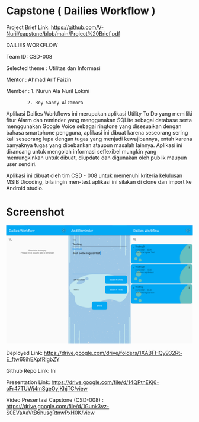 # Capstone ( Dailies Workflow )

Project Brief Link:
https://github.com/V-Nuril/capstone/blob/main/Project%20Brief.pdf

DAILIES WORKFLOW

Team ID: CSD-008

Selected theme	: Utilitas dan Informasi

Mentor		: Ahmad Arif Faizin

Member 		: 1. Nurun Ala Nuril Lokmi

            2. Rey Sandy Alzamora


Aplikasi Dailies Workflows ini merupakan aplikasi Utility To Do yang memiliki fitur Alarm dan reminder yang menggunakan SQLite sebagai database serta menggunakan Google Voice sebagai ringtone yang disesuaikan dengan bahasa smartphone pengguna, aplikasi ini dibuat karena seseorang sering kali seseorang lupa dengan tugas yang menjadi kewajibannya, entah karena banyaknya tugas yang dibebankan ataupun masalah lainnya. Aplikasi ini dirancang untuk mengolah informasi seflexibel mungkin yang memungkinkan untuk dibuat, diupdate dan digunakan oleh publik maupun user sendiri.

Aplikasi ini dibuat oleh tim CSD - 008 untuk memenuhi kriteria kelulusan MSIB Dicoding, bila ingin men-test aplikasi ini silakan di clone dan import ke Android studio.

# Screenshot
![alt text](https://github.com/V-Nuril/capstone/blob/main/Screenshot/Demo.png)

Deployed Link: https://drive.google.com/drive/folders/1XABFHQy932Rt-E_ftw69ihEXpfRlgbZY

Github Repo Link: Ini


Presentation Link: https://drive.google.com/file/d/14QPtnEKj6-oFr47TUWj4mSgeOyjKhjTC/view


Video Presentasi Capstone (CSD-008) : https://drive.google.com/file/d/1Gunk3vz-S0EVaAaVtB6husgRtnwPxH0K/view
